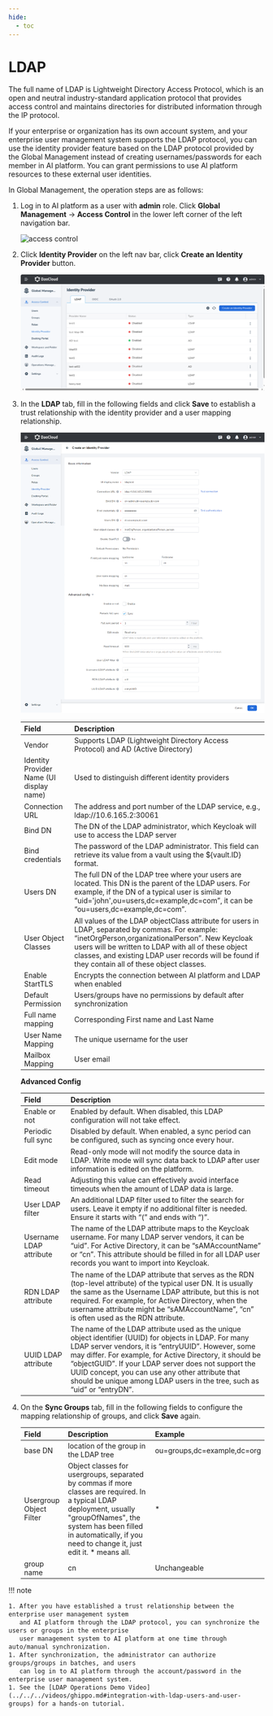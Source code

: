 ```yaml
---
hide:
  - toc
---
```


# LDAP

The full name of LDAP is Lightweight Directory Access Protocol, which is an open and neutral
industry-standard application protocol that provides access control and maintains directories
for distributed information through the IP protocol.

If your enterprise or organization has its own account system, and your enterprise user management
system supports the LDAP protocol, you can use the identity provider feature based on the LDAP protocol
provided by the Global Management instead of creating usernames/passwords for each member in AI platform.
You can grant permissions to use AI platform resources to these external user identities.

In Global Management, the operation steps are as follows:

1. Log in to AI platform as a user with __admin__ role. Click __Global Management__ -> __Access Control__
   in the lower left corner of the left navigation bar.

    ![access control](https://docs.daocloud.io/daocloud-docs-images/docs/en/docs/ghippo/images/ws01.png)

1. Click __Identity Provider__ on the left nav bar, click __Create an Identity Provider__ button.

    ![id provider](../images/ldap00.png)

1. In the __LDAP__ tab, fill in the following fields and click __Save__ to establish a trust relationship
   with the identity provider and a user mapping relationship.

    ![ldap](../images/ldap01.png)

    | Field | Description |
    | ----- | ----------- |
    | Vendor | Supports LDAP (Lightweight Directory Access Protocol) and AD (Active Directory) |
    | Identity Provider Name (UI display name) | Used to distinguish different identity providers |
    | Connection URL | The address and port number of the LDAP service, e.g., ldap://10.6.165.2:30061 |
    | Bind DN | The DN of the LDAP administrator, which Keycloak will use to access the LDAP server | cn=admin,dc=daocloud,dc=com |
    | Bind credentials | The password of the LDAP administrator. This field can retrieve its value from a vault using the ${vault.ID} format. |
    | Users DN | The full DN of the LDAP tree where your users are located. This DN is the parent of the LDAP users. For example, if the DN of a typical user is similar to “uid='john',ou=users,dc=example,dc=com”, it can be “ou=users,dc=example,dc=com”. | dc=daocloud,dc=io |
    | User Object Classes | All values of the LDAP objectClass attribute for users in LDAP, separated by commas. For example: “inetOrgPerson,organizationalPerson”. New Keycloak users will be written to LDAP with all of these object classes, and existing LDAP user records will be found if they contain all of these object classes.|
    | Enable StartTLS | Encrypts the connection between AI platform and LDAP when enabled |
    | Default Permission | Users/groups have no permissions by default after synchronization |
    | Full name mapping | Corresponding First name and Last Name |
    | User Name Mapping | The unique username for the user |
    | Mailbox Mapping | User email |

    **Advanced Config**

    | Field | Description |
    | ----- | ----------- |
    | Enable or not | Enabled by default. When disabled, this LDAP configuration will not take effect. |
    | Periodic full sync | Disabled by default. When enabled, a sync period can be configured, such as syncing once every hour. |
    | Edit mode | Read-only mode will not modify the source data in LDAP. Write mode will sync data back to LDAP after user information is edited on the platform. |
    | Read timeout | Adjusting this value can effectively avoid interface timeouts when the amount of LDAP data is large. |
    | User LDAP filter | An additional LDAP filter used to filter the search for users. Leave it empty if no additional filter is needed. Ensure it starts with “(” and ends with “)”. |
    | Username LDAP attribute | The name of the LDAP attribute maps to the Keycloak username. For many LDAP server vendors, it can be “uid”. For Active Directory, it can be “sAMAccountName” or “cn”. This attribute should be filled in for all LDAP user records you want to import into Keycloak. |
    | RDN LDAP attribute | The name of the LDAP attribute that serves as the RDN (top-level attribute) of the typical user DN. It is usually the same as the Username LDAP attribute, but this is not required. For example, for Active Directory, when the username attribute might be “sAMAccountName”, “cn” is often used as the RDN attribute. |
    | UUID LDAP attribute | The name of the LDAP attribute used as the unique object identifier (UUID) for objects in LDAP. For many LDAP server vendors, it is “entryUUID”. However, some may differ. For example, for Active Directory, it should be “objectGUID”. If your LDAP server does not support the UUID concept, you can use any other attribute that should be unique among LDAP users in the tree, such as “uid” or “entryDN”. |

1. On the __Sync Groups__ tab, fill in the following fields to configure the mapping relationship of
   groups, and click __Save__ again.

    | Field | Description | Example |
    | ----- | ----------- | ------- |
    | base DN | location of the group in the LDAP tree | ou=groups,dc=example,dc=org |
    | Usergroup Object Filter | Object classes for usergroups, separated by commas if more classes are required. In a typical LDAP deployment, usually "groupOfNames", the system has been filled in automatically, if you need to change it, just edit it. * means all. | * |
    | group name | cn | Unchangeable |

!!! note

    1. After you have established a trust relationship between the enterprise user management system
       and AI platform through the LDAP protocol, you can synchronize the users or groups in the enterprise
       user management system to AI platform at one time through auto/manual synchronization.
    1. After synchronization, the administrator can authorize groups/groups in batches, and users
       can log in to AI platform through the account/password in the enterprise user management system.
    1. See the [LDAP Operations Demo Video](../../../videos/ghippo.md#integration-with-ldap-users-and-user-groups) for a hands-on tutorial.
